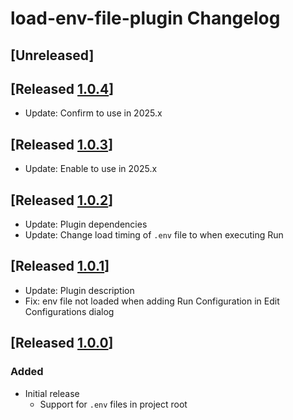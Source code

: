 <!-- Keep a Changelog guide -> https://keepachangelog.com -->

# load-env-file-plugin Changelog

## [Unreleased]

## [Released [1.0.4]]

- Update: Confirm to use in 2025.x

## [Released [1.0.3]]

- Update: Enable to use in 2025.x

## [Released [1.0.2]]

- Update: Plugin dependencies
- Update: Change load timing of `.env` file to when executing Run

## [Released [1.0.1]]

- Update: Plugin description
- Fix: env file not loaded when adding Run Configuration in Edit Configurations dialog

## [Released [1.0.0]]

### Added

- Initial release
  - Support for `.env` files in project root

[1.0.4]: https://github.com/kroyeeg/intellij-env-file-plugin/compare/1.0.3...1.0.4
[1.0.3]: https://github.com/kroyeeg/intellij-env-file-plugin/compare/1.0.2...1.0.3
[1.0.2]: https://github.com/kroyeeg/intellij-env-file-plugin/compare/1.0.1...1.0.2
[1.0.1]: https://github.com/kroyeeg/intellij-env-file-plugin/compare/1.0.0...1.0.1
[1.0.0]: https://github.com/kroyeeg/intellij-env-file-plugin/commits/1.0.0
